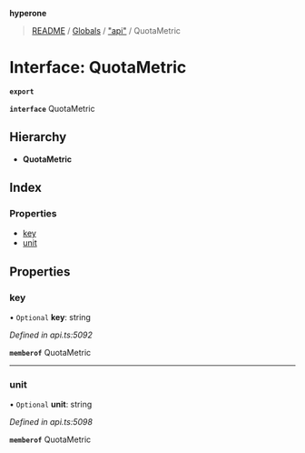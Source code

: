 **hyperone**

> [README](../README.md) / [Globals](../globals.md) / ["api"](../modules/_api_.md) / QuotaMetric

# Interface: QuotaMetric

**`export`** 

**`interface`** QuotaMetric

## Hierarchy

* **QuotaMetric**

## Index

### Properties

* [key](_api_.quotametric.md#key)
* [unit](_api_.quotametric.md#unit)

## Properties

### key

• `Optional` **key**: string

*Defined in api.ts:5092*

**`memberof`** QuotaMetric

___

### unit

• `Optional` **unit**: string

*Defined in api.ts:5098*

**`memberof`** QuotaMetric
